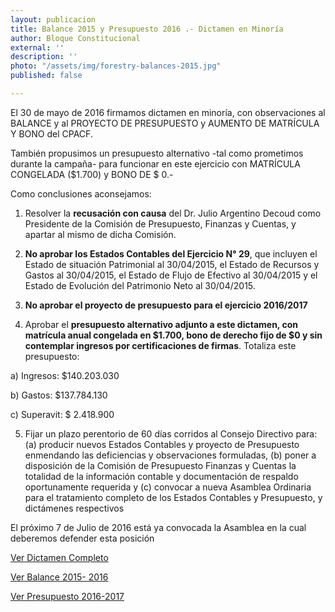 ```yaml
---
layout: publicacion
title: Balance 2015 y Presupuesto 2016 .- Dictamen en Minoría
author: Bloque Constitucional
external: ''
description: ''
photo: "/assets/img/forestry-balances-2015.jpg"
published: false

---
```

El 30 de mayo de 2016 firmamos dictamen en minoría, con observaciones al BALANCE y al PROYECTO DE PRESUPUESTO y AUMENTO DE MATRÍCULA Y BONO del CPACF.

También propusimos un presupuesto alternativo -tal como prometimos durante la campaña- para funcionar en este ejercicio con MATRÍCULA CONGELADA ($1.700) y BONO DE $ 0.-

Como conclusiones aconsejamos:

1) Resolver la **recusación con causa** del Dr. Julio Argentino Decoud como Presidente de la Comisión de Presupuesto, Finanzas y Cuentas, y apartar al mismo de dicha Comisión.

2) **No aprobar los Estados Contables del Ejercicio N° 29**, que incluyen el Estado de situación Patrimonial al 30/04/2015, el Estado de Recursos y Gastos al 30/04/2015, el Estado de Flujo de Efectivo al 30/04/2015 y el Estado de Evolución del Patrimonio Neto al 30/04/2015.

3) **No aprobar el proyecto de presupuesto para el ejercicio 2016/2017**

4) Aprobar el **presupuesto alternativo adjunto a este dictamen, con matrícula anual congelada en $1.700, bono de derecho fijo de $0 y sin contemplar ingresos por certificaciones de firmas**. Totaliza este presupuesto:

a) Ingresos: $140.203.030

b) Gastos: $137.784.130

c) Superavit: $ 2.418.900

5) Fijar un plazo perentorio de 60 días corridos al Consejo Directivo para: (a) producir nuevos Estados Contables y proyecto de Presupuesto enmendando las deficiencias y observaciones formuladas, (b) poner a disposición de la Comisión de Presupuesto Finanzas y Cuentas la totalidad de la información contable y documentación de respaldo oportunamente requerida y (c) convocar a nueva Asamblea Ordinaria para el tratamiento completo de los Estados Contables y Presupuesto, y dictámenes respectivos

El próximo 7 de Julio de 2016 está ya convocada la Asamblea en la cual deberemos defender esta posición

[Ver Dictamen Completo](https://onedrive.live.com/?authkey=%21APaciGndSwBK87s&cid=D8DAD59E887E2C1D&id=D8DAD59E887E2C1D%2113466&parId=D8DAD59E887E2C1D%214445&o=OneUp "Dictamen")

[Ver Balance 2015- 2016](https://onedrive.live.com/?authkey=%21ACoo%2DijxQEAxEDQ&cid=D8DAD59E887E2C1D&id=D8DAD59E887E2C1D%215348&parId=D8DAD59E887E2C1D%2128359&o=OneUp "Balance")

[Ver Presupuesto 2016-2017](https://onedrive.live.com/?authkey=%21AN5s1kY09NmGHM4&cid=D8DAD59E887E2C1D&id=D8DAD59E887E2C1D%215290&parId=D8DAD59E887E2C1D%21121393&o=OneUp "Presupuesto")